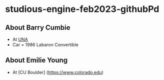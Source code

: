 # studious-engine-feb2023-githubPd

## About Barry Cumbie
- At [UNA](https://www.una.edu)
- Car = 1986 Labaron Convertible 

## About Emilie Young
- At [CU Boulder] (https://www.colorado.edu)
